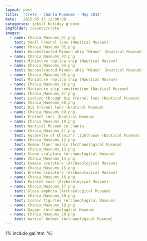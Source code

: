 ```yaml
---
layout: post
title:  "Crete - Chania Museums - May 2015"
date:   2015-05-15 12:00:00
categories: jekyll holiday greece
imgfolder: /assets/crete
images:
  - name: Chania_Museums_01.png
    text: Small Fresnel lens (Nautical Museum)
  - name: Chania_Museums_02.png
    text: Reconstructed Minoan ship "Minoa" (Nautical Museum)
  - name: Chania_Museums_03.png
    text: Miniature replica ship (Nautical Museum)
  - name: Chania_Museums_04.png
    text: Reconstructed Minoan ship "Minoa" (Nautical Museum)
  - name: Chania_Museums_05.png
    text: Miniature replica ship (Nautical Museum)
  - name: Chania_Museums_06.png
    text: Miniature ship construction (Nautical Museum)
  - name: Chania_Museums_07.png
    text: Looking through big Fresnel lens (Nautical Museum)
  - name: Chania_Museums_08.png
    text: Big Fresnel lens (Nautical Museum)
  - name: Chania_Museums_09.png
    text: Fresnel lens (Nautical Museum)
  - name: Chania_Museums_10.png
    text: Nautical Museum in Chania
  - name: Chania_Museums_11.png
    text: Aquarelle of Chania's lighthouse (Nautical Museum)
  - name: Chania_Museums_12.png
    text: Roman floor mosaic (Archaeological Museum)
  - name: Chania_Museums_13.png
    text: Stone sculpture (Archaeological Museum)
  - name: Chania_Museums_14.png
    text: Female sculpture (Archaeological Museum)
  - name: Chania_Museums_15.png
    text: Broken sculpture (Archaeological Museum)
  - name: Chania_Museums_16.png
    text: Painted vase (Archaeological Museum)
  - name: Chania_Museums_17.png
    text: Glass amphora (Archaeological Museum)
  - name: Chania_Museums_18.png
    text: Iconic figurine (Archaeological Museum)
  - name: Chania_Museums_19.png
    text: Dagger (Archaeological Museum)
  - name: Chania_Museums_20.png
    text: Warrior helmet (Archaeological Museum)
---
```


{% include gal.html %}
